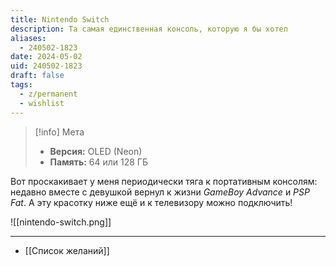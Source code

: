 ```yaml
---
title: Nintendo Switch
description: Та самая единственная консоль, которую я бы хотел
aliases:
  - 240502-1823
date: 2024-05-02
uid: 240502-1823
draft: false
tags:
  - z/permanent
  - wishlist
---
```


> [!info] Мета
> - **Версия:** OLED (Neon)
> - **Память:** 64 или 128 ГБ

Вот проскакивает у меня периодически тяга к портативным консолям: недавно вместе с девушкой вернул к жизни *GameBoy Advance* и *PSP Fat*. А эту красотку ниже ещё и к телевизору можно подключить!

![[nintendo-switch.png]]

---

- [[Список желаний]]
